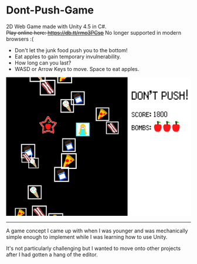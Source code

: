 Dont-Push-Game
==============

2D Web Game made with Unity 4.5 in C#.  
~~Play online here: https://db.tt/rmo3PCsp~~ No longer supported in modern browsers :(

- Don't let the junk food push you to the bottom!
- Eat apples to gain temporary invulnerability.
- How long can you last?
- WASD or Arrow Keys to move. Space to eat apples.

![alt text](Screenshot.png "")
 
---
A game concept I came up with when I was younger and was mechanically simple enough to implement while I was learning how to use Unity.

It's not particularly challenging but I wanted to move onto other projects after I had gotten a hang of the editor.
